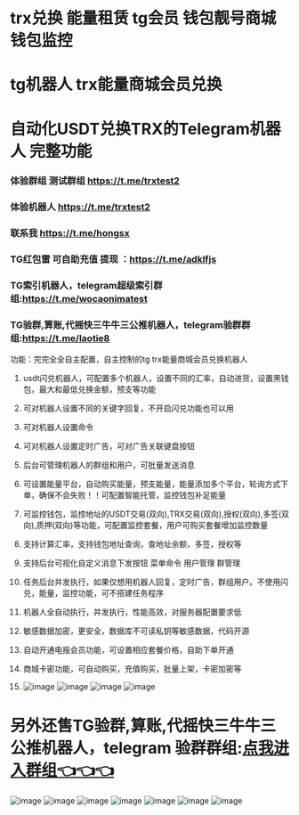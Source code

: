 # trx兑换 能量租赁 tg会员 钱包靓号商城 钱包监控
# tg机器人  trx能量商城会员兑换 
# 自动化USDT兑换TRX的Telegram机器人 完整功能
### 体验群组 测试群组 https://t.me/trxtest2
### 体验机器人 https://t.me/trxtest2
### 联系我 https://t.me/hongsx
### TG红包雷 可自助充值 提现 ：https://t.me/adklfjs
### TG索引机器人，telegram超级索引群组:https://t.me/wocaonimatest
### TG验群,算账,代摇快三牛牛三公推机器人，telegram验群群组:https://t.me/laotie8
功能：完完全全自主配置，自主控制的tg trx能量商城会员兑换机器人
1. usdt闪兑机器人，可配置多个机器人，设置不同的汇率，自动进货，设置黑钱包，最大和最低兑换金额，预支等功能
2. 可对机器人设置不同的关键字回复，不开启闪兑功能也可以用
3. 可对机器人设置命令
4. 可对机器人设置定时广告，可对广告关联键盘按钮
5. 后台可管理机器人的群组和用户，可批量发送消息
6. 可设置能量平台，自动购买能量，预支能量，能量添加多个平台，轮询方式下单，确保不会失败！！可配置智能托管，监控钱包补足能量
7. 可监控钱包，监控地址的USDT交易(双向),TRX交易(双向),授权(双向),多签(双向),质押(双向)等功能，可配置监控套餐，用户可购买套餐增加监控数量
8. 支持计算汇率，支持钱包地址查询，查地址余额，多签，授权等
9. 支持后台可视化自定义消息下发按钮 菜单命令 用户管理 群管理  
10. 任务后台并发执行，如果仅想用机器人回复，定时广告，群组用户。不使用闪兑，能量，监控功能，可不搭建任务程序
11. 机器人全自动执行，并发执行，性能高效，对服务器配置要求低
12. 敏感数据加密，更安全，数据库不可读私钥等敏感数据，代码开源
13. 自动开通电报会员功能，可设置相应套餐价格，自助下单开通
14. 商城卡密功能，可自动购买，充值购买，批量上架，卡密加密等

15. ![image](https://github.com/mmmrp/trx/assets/72646062/88eba0ad-38b1-4b2d-bb59-fa582d49d52d)
![image](https://github.com/mmmrp/trx/assets/72646062/178824e0-2c3b-4694-acc2-11840495c6a8)
![image](https://github.com/mmmrp/trx/assets/72646062/f7c2ecdf-ea05-4fa3-981d-b3a6fdd73147)
![image](https://github.com/mmmrp/trx/assets/72646062/3f564d1d-602f-4828-9017-aa679d852bc1)

# 另外还售TG验群,算账,代摇快三牛牛三公推机器人，telegram 验群群组:[点我进入群组👈👈👈](https://t.me/laotie8)

![image](https://github.com/Hyizhou1/Tg_SuperSerch/assets/104135021/e2584edf-ba01-4424-ae06-7e6600f7d88f)
![image](https://github.com/Hyizhou1/Tg_SuperSerch/assets/104135021/992f587d-4fbc-4d2f-8b92-091a0376fae8)
![image](https://github.com/Hyizhou1/Tg_SuperSerch/assets/104135021/1a0a7113-01a6-423d-98dc-bb469b3d2e0d)
![image](https://github.com/Hyizhou1/Tg_SuperSerch/assets/104135021/c51e85d9-4c24-4a08-abd8-341ef4c2988b)
![image](https://github.com/Hyizhou1/Tg_SuperSerch/assets/104135021/1685753e-1eb0-4dc0-9d30-e0e51ec98473)
![image](https://github.com/Hyizhou1/Tg_SuperSerch/assets/104135021/25b4c2d2-b3e9-4ccc-991b-a67afd04eee1)
![image](https://github.com/Hyizhou1/Tg_SuperSerch/assets/104135021/63230561-afeb-4381-a28b-c9a5138d1df7)


